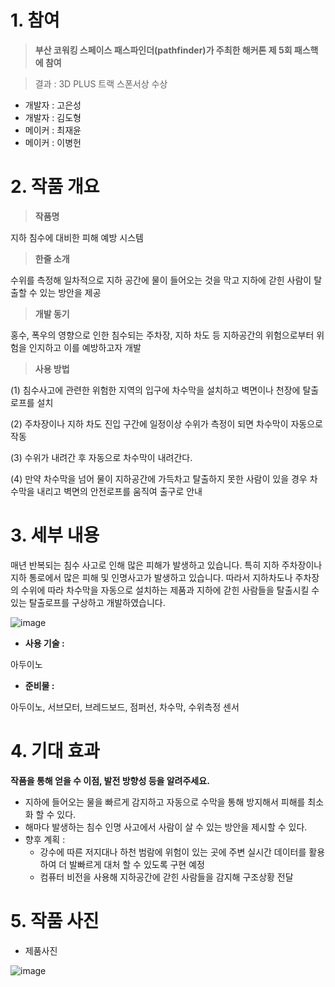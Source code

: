 # 1. 참여 
> **부산 코워킹 스페이스 패스파인더(pathfinder)가 주최한 해커톤 제 5회 패스핵에 참여**

> 결과 : 3D PLUS 트랙 스폰서상 수상
- 개발자 : 고은성
- 개발자 : 김도형
- 메이커 : 최재윤
- 메이커 : 이병헌

# 2. 작품 개요

> **작품명**
> 

지하 침수에 대비한 피해 예방 시스템 

> **한줄 소개**
> 

수위를 측정해 일차적으로 지하 공간에 물이 들어오는 것을 막고 지하에 갇힌 사람이 탈출할 수 있는 방안을 제공

> **개발 동기**
> 

홍수, 폭우의 영향으로 인한 침수되는 주차장, 지하 차도 등 지하공간의 위험으로부터 위험을 인지하고 이를 예방하고자 개발

> **사용 방법**
> 

(1) 침수사고에 관련한 위험한 지역의 입구에 차수막을 설치하고 벽면이나 천장에 탈출 로프를 설치

(2) 주차장이나 지하 차도 진입 구간에 일정이상 수위가 측정이 되면 차수막이 자동으로 작동 

(3) 수위가 내려간 후 자동으로 차수막이 내려간다.

(4) 만약 차수막을 넘어 물이 지하공간에 가득차고 탈출하지 못한 사람이 있을 경우 차수막을 내리고 벽면의 안전로프를 움직여 출구로 안내

# 3. 세부 내용

매년 반복되는 침수 사고로 인해 많은 피해가 발생하고 있습니다. 특히 지하 주차장이나 지하 통로에서 많은 피해 및 인명사고가 발생하고 있습니다. 따라서 지하차도나 주차장의 수위에 따라 차수막을 자동으로 설치하는 제품과 지하에 갇힌 사람들을 탈출시킬 수 있는 탈출로프를 구상하고 개발하였습니다.

![image](https://github.com/KoEunseong/Prevention-Underground-Infloodation/assets/98599867/bee6599b-cbe1-4d1b-8591-5d0c67c8b4bc)

- **사용 기술 :**

아두이노

- **준비물 :**

아두이노, 서브모터, 브레드보드, 점퍼선, 차수막, 수위측정 센서

# 4. 기대 효과

**작품을 통해 얻을 수 이점, 발전 방향성 등을 알려주세요.**

- 지하에 들어오는 물을 빠르게 감지하고 자동으로 수막을 통해 방지해서 피해를 최소화 할 수 있다.
- 해마다 발생하는 침수 인명 사고에서 사람이 살 수 있는 방안을 제시할 수 있다.
- 향후 계획 :
    - 강수에 따른 저지대나 하천 범람에 위험이 있는 곳에 주변 실시간 데이터를 활용하여 더 발빠르게 대처 할 수 있도록 구현 예정
    - 컴퓨터 비전을 사용해 지하공간에 갇힌 사람들을 감지해 구조상황 전달

# 5. 작품 사진
- 제품사진
  
![image](https://github.com/KoEunseong/Prevention-Underground-Infloodation/assets/98599867/c696377e-87e0-44db-8702-414875ab522f)

